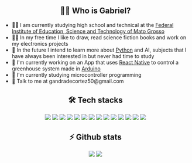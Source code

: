 <h2 align="center"> 👨‍💻 Who is Gabriel? </h2>
<ul>
<li> 👨‍🎓 I am currently studying high school and technical at the <a href="http://ifmt.edu.br/">Federal Institute of Education, Science and Technology of Mato Grosso</a>
<li> 🏃‍♂️ In my free time I like to draw, read science fiction books and work on my electronics projects
<li> 👴 In the future I intend to learn more about <a href=https://www.python.org/>Python</a> and AI, subjects that I have always been interested in but never had time to study
<li> 🔭 I'm currently working on an App that uses <a href="https://reactnative.dev/">React Native</a> to control a greenhouse system made in <a href="https://www.arduino.cc/">Arduino</a>
 <li> 🌱 
I'm currently studying microcontroller programming
 <li> 📧 Talk to me at gandradecortez50@gmail.com
</ul>

<h2 align="center"> 🛠 Tech stacks </h2>
<div align="center" class="myWrapper" markdown="1">
<img src="https://img.shields.io/badge/JavaScript-F7DF1E?style=for-the-badge&logo=javascript&logoColor=black" />
<img src="https://img.shields.io/badge/HTML5-E34F26?style=for-the-badge&logo=html5&logoColor=white" />
<img src="https://img.shields.io/badge/CSS3-1572B6?style=for-the-badge&logo=css3&logoColor=whi" />
<img src="https://img.shields.io/badge/Bootstrap-563D7C?style=for-the-badge&logo=bootstrap&logoColor=white"/>
<img src="https://img.shields.io/badge/React-20232A?style=for-the-badge&logo=react&logoColor=61DAFB"/>
<img src="https://img.shields.io/badge/Node.js-43853D?style=for-the-badge&logo=node.js&logoColor=white" />
<img src="https://img.shields.io/badge/C%2B%2B-00599C?style=for-the-badge&logo=c%2B%2B&logoColor=white" />
<img src="https://img.shields.io/badge/React_Native-20232A?style=for-the-badge&logo=react&logoColor=61DAFB" />
<img src="https://img.shields.io/badge/Python-3776AB?style=for-the-badge&logo=python&logoColor=white"  />
<img src="https://img.shields.io/badge/PHP-777BB4?style=for-the-badge&logo=php&logoColor=white"/>
<img src="https://img.shields.io/badge/MySQL-00000F?style=for-the-badge&logo=mysql&logoColor=white" />
<img src="https://img.shields.io/badge/C-00599C?style=for-the-badge&logo=c&logoColor=white" />
<img src="https://img.shields.io/badge/Visual_Studio_Code-0078D4?style=for-the-badge&logo=visual%20studio%20code&logoColor=white" />
<img src="https://img.shields.io/badge/Laravel-FF2D20?style=for-the-badge&logo=laravel&logoColor=white"/>
 </div>
<h2 align="center"> ⚡ Github stats </h2>
  
<div align="center" class="myWrapper" markdown="1">
<img src="https://github-readme-stats.vercel.app/api?username=gabrielossos&show_icons=true&theme=radical"> <img src="https://github-readme-stats.vercel.app/api/top-langs/?username=gabrielossos&show_icons=true&theme=radical" href="https://github.com/anuraghazra/github-readme-stats">
</div>
